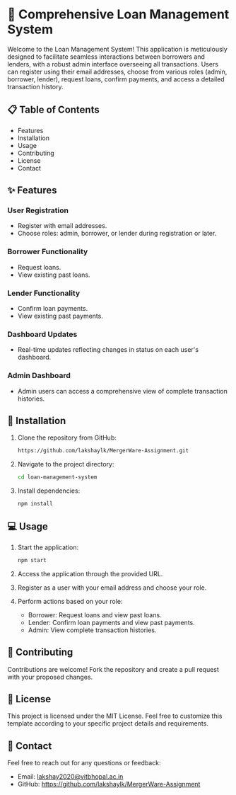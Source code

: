 # 🏦 Comprehensive Loan Management System

Welcome to the Loan Management System! This application is meticulously designed to facilitate seamless interactions between borrowers and lenders, with a robust admin interface overseeing all transactions. Users can register using their email addresses, choose from various roles (admin, borrower, lender), request loans, confirm payments, and access a detailed transaction history.

## 📋 Table of Contents

- Features
- Installation
- Usage
- Contributing
- License
- Contact

## ✨ Features

### User Registration
- Register with email addresses.
- Choose roles: admin, borrower, or lender during registration or later.

### Borrower Functionality
- Request loans.
- View existing past loans.

### Lender Functionality
- Confirm loan payments.
- View existing past payments.

### Dashboard Updates
- Real-time updates reflecting changes in status on each user's dashboard.

### Admin Dashboard
- Admin users can access a comprehensive view of complete transaction histories.

## 🚀 Installation

1. Clone the repository from GitHub:

   ```bash
   https://github.com/lakshaylk/MergerWare-Assignment.git
   ```

2. Navigate to the project directory:

   ```bash
   cd loan-management-system
   ```

3. Install dependencies:

   ```bash
   npm install
   ```

## 💻 Usage

1. Start the application:

   ```bash
   npm start
   ```

2. Access the application through the provided URL.

3. Register as a user with your email address and choose your role.

4. Perform actions based on your role:
   - Borrower: Request loans and view past loans.
   - Lender: Confirm loan payments and view past payments.
   - Admin: View complete transaction histories.

## 🤝 Contributing

Contributions are welcome! Fork the repository and create a pull request with your proposed changes.

## 📄 License

This project is licensed under the MIT License. Feel free to customize this template according to your specific project details and requirements.

## 📧 Contact

Feel free to reach out for any questions or feedback:

- Email: lakshay2020@vitbhopal.ac.in
- GitHub: https://github.com/lakshaylk/MergerWare-Assignment
